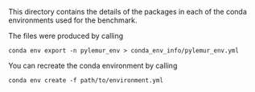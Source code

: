 This directory contains the details of the packages in each of the conda 
environments used for the benchmark.

The files were produced by calling
```
conda env export -n pylemur_env > conda_env_info/pylemur_env.yml
```

You can recreate the conda environment by calling
```
conda env create -f path/to/environment.yml
```